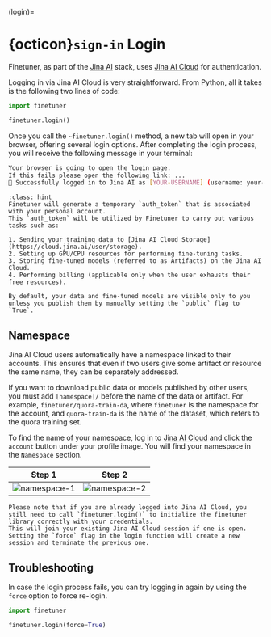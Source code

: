 (login)=
# {octicon}`sign-in` Login

Finetuner, as part of the [Jina AI](https://jina.ai/) stack,
uses [Jina AI Cloud](https://cloud.jina.ai/) for authentication.

Logging in via Jina AI Cloud is very straightforward.
From Python, all it takes is the following two lines of code:

```python
import finetuner

finetuner.login()
```

Once you call the `~finetuner.login()` method,
a new tab will open in your browser, offering several login options.
After completing the login process, you will receive the following message in your terminal:

```bash
Your browser is going to open the login page.
If this fails please open the following link: ...
🔐 Successfully logged in to Jina AI as [YOUR-USERNAME] (username: your-username)!
```

```{admonition} What happens when I login?
:class: hint
Finetuner will generate a temporary `auth_token` that is associated with your personal account.
This `auth_token` will be utilized by Finetuner to carry out various tasks such as:

1. Sending your training data to [Jina AI Cloud Storage](https://cloud.jina.ai/user/storage).
2. Setting up GPU/CPU resources for performing fine-tuning tasks.
3. Storing fine-tuned models (referred to as Artifacts) on the Jina AI Cloud.
4. Performing billing (applicable only when the user exhausts their free resources).

By default, your data and fine-tuned models are visible only to you unless you publish them by manually setting the `public` flag to `True`.
```

## Namespace

Jina AI Cloud users automatically have a namespace linked to their accounts.
This ensures that even if two users give some artifact or resource the same name,
they can be separately addressed.

If you want to download public data or models published by other users,
you must add `[namespace]/` before the name of the data or artifact.
For example, `finetuner/quora-train-da`,
where `finetuner` is the namespace for the account, and `quora-train-da` is the name of the dataset,
which refers to the quora training set.

To find the name of your namespace,
log in to [Jina AI Cloud](https://cloud.jina.ai/) and click the `account` button under your profile image.
You will find your namespace in the `Namespace` section.


Step 1             |  Step 2
:-------------------------:|:-------------------------:
![namespace-1](https://user-images.githubusercontent.com/9794489/233982646-9476b885-89a9-45e4-9dd7-eea9127afb4c.jpeg)  |  ![namespace-2](https://user-images.githubusercontent.com/9794489/233982661-25a840a0-6812-4752-96b2-6c692dbf0ead.jpeg)

```{admonition}
Please note that if you are already logged into Jina AI Cloud, you still need to call `finetuner.login()` to initialize the finetuner library correctly with your credentials.
This will join your existing Jina AI Cloud session if one is open. Setting the `force` flag in the login function will create a new session and terminate the previous one.
```

## Troubleshooting

In case the login process fails,
you can try logging in again by using the `force` option to force re-login.

```python
import finetuner

finetuner.login(force=True)
```
